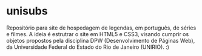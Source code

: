 # unisubs
Repositório para site de hospedagem de legendas, em português, de séries e filmes. A ideia é estrutrar o site em HTML5 e CSS3, visando cumprir os objetos propostos pela disciplina DPW (Desenvolvimento de Páginas Web), da Universidade Federal do Estado do Rio de Janeiro (UNIRIO).
:)
